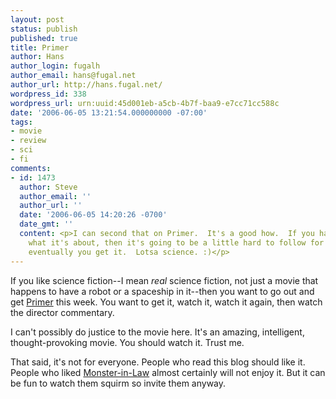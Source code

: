 ```yaml
---
layout: post
status: publish
published: true
title: Primer
author: Hans
author_login: fugalh
author_email: hans@fugal.net
author_url: http://hans.fugal.net/
wordpress_id: 338
wordpress_url: urn:uuid:45d001eb-a5cb-4b7f-baa9-e7cc71cc588c
date: '2006-06-05 13:21:54.000000000 -07:00'
tags:
- movie
- review
- sci
- fi
comments:
- id: 1473
  author: Steve
  author_email: ''
  author_url: ''
  date: '2006-06-05 14:20:26 -0700'
  date_gmt: ''
  content: <p>I can second that on Primer.  It's a good how.  If you have *no* idea
    what it's about, then it's going to be a little hard to follow for a while, but
    eventually you get it.  Lotsa science. :)</p>
---
```

<p>If you like science fiction--I mean <em>real</em> science fiction, not just a movie
that happens to have a robot or a spaceship in it--then you want to go out and
get <a href="http://www.imdb.com/title/tt0390384/">Primer</a> this week. You want to get
it, watch it, watch it again, then watch the director commentary.</p>

<p>I can't possibly do justice to the movie here. It's an amazing, intelligent,
thought-provoking movie. You should watch it. Trust me.</p>

<p>That said, it's not for everyone. People who read this blog should like it.
People who liked <a href="http://www.imdb.com/title/tt0369735/">Monster-in-Law</a> almost
certainly will not enjoy it. But it can be fun to watch them squirm so invite
them anyway.</p>
